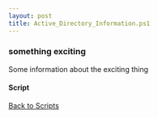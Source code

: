 ```yaml
---
layout: post
title: Active_Directory_Information.ps1
---
```


### something exciting

Some information about the exciting thing

#### Script

<script src="https://gist-it.appspot.com/github.com/BanterBoy/scripts-blog/blob/master/PowerShell/scripts/activeDirectory/Active_Directory_Information.ps1" crossorigin="anonymous"></script>

<a href="/menu/_pages/scripts.html">Back to Scripts</a>
